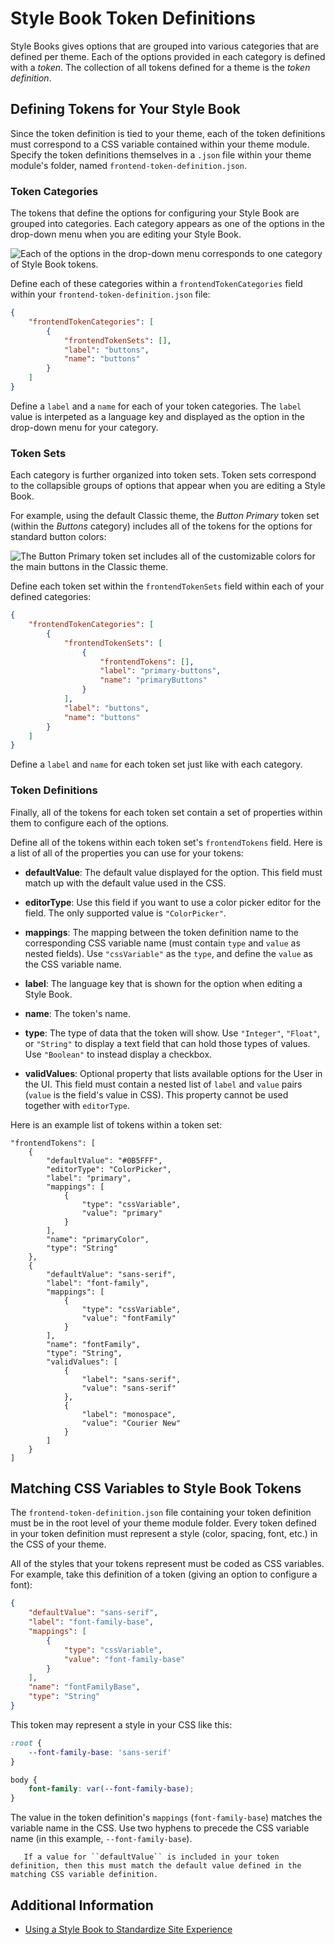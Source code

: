 # Style Book Token Definitions

Style Books gives options that are grouped into various categories that are defined per theme. Each of the options provided in each category is defined with a *token*. The collection of all tokens defined for a theme is the *token definition*.

## Defining Tokens for Your Style Book

Since the token definition is tied to your theme, each of the token definitions must correspond to a CSS variable contained within your theme module. Specify the token definitions themselves in a `.json` file within your theme module's folder, named `frontend-token-definition.json`. 

### Token Categories

The tokens that define the options for configuring your Style Book are grouped into categories. Each category appears as one of the options in the drop-down menu when you are editing your Style Book.

![Each of the options in the drop-down menu corresponds to one category of Style Book tokens.](./style-book-token-definitions/images/01.png)

Define each of these categories within a `frontendTokenCategories` field within your `frontend-token-definition.json` file:

```json
{
    "frontendTokenCategories": [
        {
            "frontendTokenSets": [],
            "label": "buttons",
            "name": "buttons"
        }
    ]
}
```

Define a `label` and a `name` for each of your token categories. The `label` value is interpeted as a language key and displayed as the option in the drop-down menu for your category. <!-- Add link to article explaining localization when it is available. -->

### Token Sets

Each category is further organized into token sets. Token sets correspond to the collapsible groups of options that appear when you are editing a Style Book.

For example, using the default Classic theme, the *Button Primary* token set (within the *Buttons* category) includes all of the tokens for the options for standard button colors:

![The Button Primary token set includes all of the customizable colors for the main buttons in the Classic theme.](./style-book-token-definitions/images/02.png)

Define each token set within the `frontendTokenSets` field within each of your defined categories:

```json
{
    "frontendTokenCategories": [
        {
            "frontendTokenSets": [
                {
                    "frontendTokens": [],
                    "label": "primary-buttons",
                    "name": "primaryButtons"
                }
            ],
            "label": "buttons",
            "name": "buttons"
        }
    ]
}
```

Define a `label` and `name` for each token set just like with each category.

### Token Definitions

Finally, all of the tokens for each token set contain a set of properties within them to configure each of the options.

Define all of the tokens within each token set's `frontendTokens` field. Here is a list of all of the properties you can use for your tokens:

* **defaultValue**: The default value displayed for the option. This field must match up with the default value used in the CSS.

* **editorType**: Use this field if you want to use a color picker editor for the field. The only supported value is `"ColorPicker"`.

* **mappings**: The mapping between the token definition name to the corresponding CSS variable name (must contain `type` and `value` as nested fields). Use `"cssVariable"` as the `type`, and define the `value` as the CSS variable name.

* **label**: The language key that is shown for the option when editing a Style Book.

* **name**: The token's name.

* **type**: The type of data that the token will show. Use `"Integer"`, `"Float"`, or `"String"` to display a text field that can hold those types of values. Use `"Boolean"` to instead display a checkbox.

* **validValues**: Optional property that lists available options for the User in the UI. This field must contain a nested list of `label` and `value` pairs (`value` is the field's value in CSS). This property cannot be used together with `editorType`.

Here is an example list of tokens within a token set:

```
"frontendTokens": [
    {
        "defaultValue": "#0B5FFF",
        "editorType": "ColorPicker",
        "label": "primary",
        "mappings": [
            {
                "type": "cssVariable",
                "value": "primary"
            }
        ],
        "name": "primaryColor",
        "type": "String"
    },
    {
        "defaultValue": "sans-serif",
        "label": "font-family",
        "mappings": [
            {
                "type": "cssVariable",
                "value": "fontFamily"
            }
        ],
        "name": "fontFamily",
        "type": "String",
        "validValues": [
            {
                "label": "sans-serif",
                "value": "sans-serif"
            },
            {
                "label": "monospace",
                "value": "Courier New"
            }
        ]
    }
]
```

## Matching CSS Variables to Style Book Tokens

The `frontend-token-definition.json` file containing your token definition must be in the root level of your theme module folder. Every token defined in your token definition must represent a style (color, spacing, font, etc.) in the CSS of your theme.

All of the styles that your tokens represent must be coded as CSS variables. For example, take this definition of a token (giving an option to configure a font):

```json
{
    "defaultValue": "sans-serif",
    "label": "font-family-base",
    "mappings": [
        {
            "type": "cssVariable",
            "value": "font-family-base"
        }
    ],
    "name": "fontFamilyBase",
    "type": "String"
}
```

This token may represent a style in your CSS like this:

```css
:root {
    --font-family-base: 'sans-serif'
}

body {
    font-family: var(--font-family-base);
}
```

The value in the token definition's `mappings` (`font-family-base`) matches the variable name in the CSS. Use two hyphens to precede the CSS variable name (in this example, `--font-family-base`).

```important::
   If a value for ``defaultValue`` is included in your token definition, then this must match the default value defined in the matching CSS variable definition.
```

## Additional Information

* [Using a Style Book to Standardize Site Experience](../using-a-style-book-to-standardize-site-experience.md)
<!-- Add link to token definition tutorial when available -->